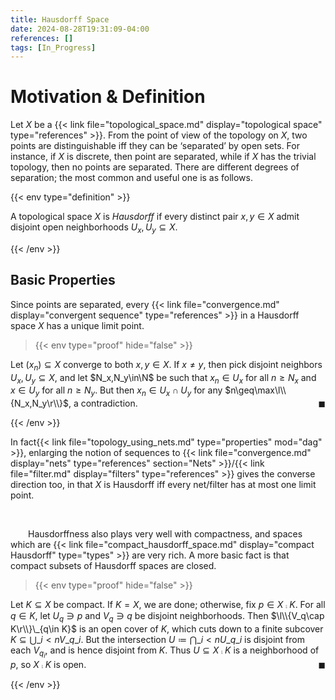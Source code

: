 ```yaml
---
title: Hausdorff Space
date: 2024-08-28T19:31:09-04:00
references: []
tags: [In_Progress]
---
```


# Motivation & Definition

Let $X$ be a {{< link file="topological_space.md" display="topological space" type="references" >}}. From the point of view of the topology on $X$, two points are distinguishable iff they can be ‘separated’ by open sets. For instance, if $X$ is discrete, then point are separated, while if $X$ has the trivial topology, then no points are separated. There are different degrees of separation; the most common and useful one is as follows.

{{< env type="definition" >}}

A topological space $X$ is *Hausdorff* if every distinct pair $x,y\in X$ admit disjoint open neighborhoods $U_x,U_y\subseteq X$.

{{< /env >}}

## Basic Properties

Since points are separated, every {{< link file="convergence.md" display="convergent sequence" type="references" >}} in a Hausdorff space $X$ has a unique limit point.

>{{< env type="proof" hide="false" >}}

Let $(x_n)\subseteq X$ converge to both $x,y\in X$. If $x\neq y$, then pick disjoint neighbors $U_x,U_y\subseteq X$, and let $N_x,N_y\in\N$ be such that $x_n\in U_x$ for all $n\geq N_x$ and $x\in U_y$ for all $n\geq N_y$. But then $x_n\in U_x\cap U_y$ for any $n\geq\max\l\\{N_x,N_y\r\\}$, a contradiction.<span style="float:right;">$\blacksquare$</span>

{{< /env >}}

In fact{{< link file="topology_using_nets.md" type="properties" mod="dag" >}}, enlarging the notion of sequences to {{< link file="convergence.md" display="nets" type="references" section="Nets" >}}/{{< link file="filter.md" display="filters" type="references" >}} gives the converse direction too, in that $X$ is Hausdorff iff every net/filter has at most one limit point.

<br>

&emsp;&emsp;Hausdorffness also plays very well with compactness, and spaces which are {{< link file="compact_hausdorff_space.md" display="compact Hausdorff" type="types" >}} are very rich. A more basic fact is that compact subsets of Hausdorff spaces are closed.

>{{< env type="proof" hide="false" >}}

Let $K\subseteq X$ be compact. If $K=X$, we are done; otherwise, fix $p\in X\comp K$. For all $q\in K$, let $U_q\ni p$ and $V_q\ni q$ be disjoint neighborhoods. Then $\l\\{V_q\cap K\r\\}\_{q\in K}$ is an open cover of $K$, which cuts down to a finite subcover $K\subseteq\bigcup\_{i<n}V\_{q\_i}$. But the intersection $U\coloneqq\bigcap\_{i<n}U\_{q\_i}$ is disjoint from each $V_{q_i}$, and is hence disjoint from $K$. Thus $U\subseteq X\comp K$ is a neighborhood of $p$, so $X\comp K$ is open.<span style="float:right;">$\blacksquare$</span>

{{< /env >}}
